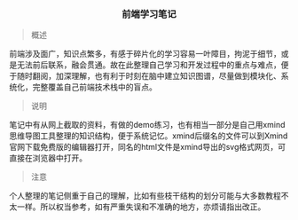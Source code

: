 <h3 align="center">前端学习笔记</h3>

>概述

前端涉及面广，知识点繁多，有感于碎片化的学习容易一叶障目，拘泥于细节，或是无法前后联系，融会贯通。故在此整理自己学习和开发过程中的重点与难点，便于随时翻阅，加深理解，也有利于时刻在脑中建立知识图谱，尽量做到模块化、系统化，完整覆盖自己前端技术栈中的盲点。

>说明

笔记中有从网上截取的资料，有做的demo练习，也有相当一部分是自己用xmind思维导图工具整理的知识结构，便于系统记忆。xmind后缀名的文件可以到Xmind官网下载免费版的编辑器打开，同名的html文件是xmind导出的svg格式网页，可直接在浏览器中打开。

>注意

个人整理的笔记侧重于自己的理解，比如有些枝干结构的划分可能与大多数教程不太一样。所以权当参考，如有严重失误和不准确的地方，亦烦请指出改正。
